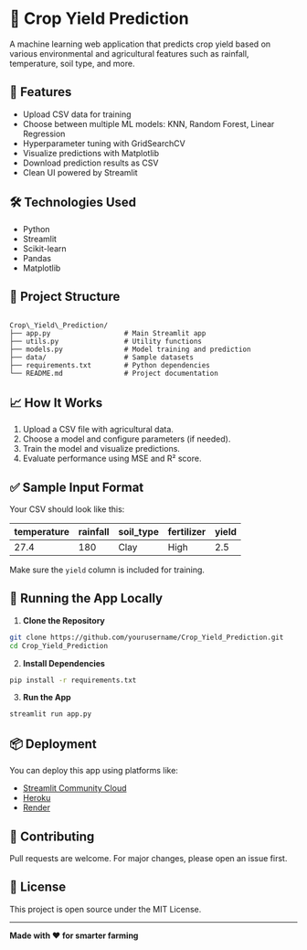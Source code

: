 


# 🌾 Crop Yield Prediction

A machine learning web application that predicts crop yield based on various environmental and agricultural features such as rainfall, temperature, soil type, and more.

## 🚀 Features

- Upload CSV data for training
- Choose between multiple ML models: KNN, Random Forest, Linear Regression
- Hyperparameter tuning with GridSearchCV
- Visualize predictions with Matplotlib
- Download prediction results as CSV
- Clean UI powered by Streamlit

## 🛠️ Technologies Used

- Python
- Streamlit
- Scikit-learn
- Pandas
- Matplotlib

## 📂 Project Structure

```

Crop\_Yield\_Prediction/
├── app.py                  # Main Streamlit app
├── utils.py                # Utility functions
├── models.py               # Model training and prediction
├── data/                   # Sample datasets
├── requirements.txt        # Python dependencies
└── README.md               # Project documentation

````

## 📈 How It Works

1. Upload a CSV file with agricultural data.
2. Choose a model and configure parameters (if needed).
3. Train the model and visualize predictions.
4. Evaluate performance using MSE and R² score.

## ✅ Sample Input Format

Your CSV should look like this:

| temperature | rainfall | soil_type | fertilizer | yield |
|-------------|----------|-----------|------------|--------|
| 27.4        | 180      | Clay      | High       | 2.5    |

Make sure the `yield` column is included for training.

## 🧪 Running the App Locally

1. **Clone the Repository**
```bash
git clone https://github.com/yourusername/Crop_Yield_Prediction.git
cd Crop_Yield_Prediction
````

2. **Install Dependencies**

```bash
pip install -r requirements.txt
```

3. **Run the App**

```bash
streamlit run app.py
```

## 📦 Deployment

You can deploy this app using platforms like:

* [Streamlit Community Cloud](https://streamlit.io/cloud)
* [Heroku](https://www.heroku.com/)
* [Render](https://render.com/)

## 🤝 Contributing

Pull requests are welcome. For major changes, please open an issue first.

## 📜 License

This project is open source under the MIT License.

---

**Made with ❤️ for smarter farming**

